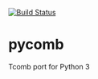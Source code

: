 [![Build Status](https://travis-ci.org/fcracker79/pycomb.svg?branch=master)](https://travis-ci.org/fcracker79/pycomb)
# pycomb
Tcomb port for Python 3
